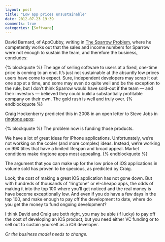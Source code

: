 ```yaml
---
layout: post
title: "Low app prices unsustainable"
date: 2012-07-23 19:39
comments: true
categories: [Software]
---
```


David Barnard, of AppCubby, writing in [The Sparrow Problem](http://appcubby.com/blog/the-sparrow-problem/), where he competently works out that the sales and income numbers for Sparrow were not enough to sustain the team, and therefore the business, concludes:

{% blockquote %}
The age of selling software to users at a fixed, one-time price is coming to an end. It’s just not sustainable at the absurdly low prices users have come to expect. Sure, independent developers may scrap it out one app at a time, and some may even do quite well and be the exception to the rule, but I don’t think Sparrow would have sold-out if the team — and their investors — believed they could build a substantially profitable company on their own. The gold rush is well and truly over.
{% endblockquote %}

Craig Hockenberry predicted this in 2008 in an open letter to Steve Jobs in [ringtone apps](http://furbo.org/2008/12/09/ring-tone-apps/):

{% blockquote %}
The problem now is funding those products.

We have a lot of great ideas for iPhone applications. Unfortunately, we’re not working on the cooler (and more complex) ideas. Instead, we’re working on 99¢ titles that have a limited lifespan and broad appeal. Market conditions make ringtone apps most appealing.
{% endblockquote %}

The argument that you can make up for the low price of iOS applications in volume sold has proven to be specious, as predicted by Craig.

Look, the cost of making a great iOS application has not gone down. But with hundreds of thousands of “ringtone” or el-cheapo apps, the odds of making it into the top 100 where you’ll get noticed and the real money is have become exceptionally low. And even if you do have a few days in the top 100, and make enough to pay off the development to date, where do you get the money to fund ongoing development?

I think David and Craig are both right, you may be able (if lucky) to pay off the cost of developing an iOS product, but you need either VC funding or to sell out to sustain yourself as a iOS developer.

*Or the business model needs to change.*
